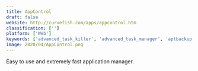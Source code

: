 ```yaml
---
title: AppControl
draft: false 
website: http://curvefish.com/apps/appcontrol.htm
classification: ['']
platform: ['Web']
keywords: ['advanced_task_killer', 'advanced_task_manager', 'aptbackup', 'bright_led_flashlight_plus', 'cleanmem', 'g_cloud_backup', 'koofr', 'minimal_open_source_flashlight', 'multifunctional_flashlight_3d', 'ncsettings', 'pkgbackup', 'quick_settings', 'sbsettings', 'simple_flashlight', 'teslaled_flashlight', 'titanium_backup', 'warning_lights', 'itorch', 'tupoz']
image: 2020/04/AppControl.png
---
```

Easy to use and extremely fast application manager.